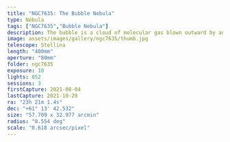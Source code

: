 ```yaml
---
title: "NGC7635: The Bubble Nebula"
type: Nebula
tags: ["NGC7635","Bubble Nebula"]
description: The bubble is a cloud of molecular gas blown outward by an energetic young star and supercharged so it glows.
image: assets/images/gallery/ngc7635/thumb.jpg
telescope: Stellina
length: "400mm"
aperture: "80mm"
folder: ngc7635
exposure: 10
lights: 852
sessions: 3 
firstCapture: 2021-08-04 
lastCapture: 2021-10-29
ra: "23h 21m 1.4s"
dec: "+61° 13' 42.532"
size: "57.709 x 32.977 arcmin"
radius: "0.554 deg"
scale: "0.618 arcsec/pixel"
---
```


